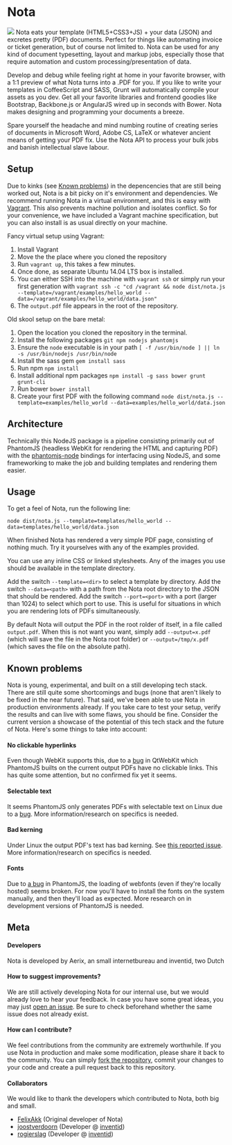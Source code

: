 # Nota
<img src="https://dl.dropboxusercontent.com/u/5121848/Nota_demo.png">
Nota eats your template (HTML5+CSS3+JS) + your data (JSON) and excretes pretty (PDF) documents.
Perfect for things like automating invoice or ticket generation, but of course not limited to. Nota can be used for any kind of document typesetting, layout and markup jobs, especially those that require automation and custom processing/presentation of data.

Develop and debug while feeling right at home in your favorite browser, with a 1:1 preview of what Nota turns into a .PDF for you. If you like to write your templates in CoffeeScript and SASS, Grunt will automatically compile your assets as you dev. Get all your favorite libraries and frontend goodies like Bootstrap, Backbone.js or AngularJS wired up in seconds with Bower. Nota makes designing and programming your documents a breeze.

Spare yourself the headache and mind numbing routine of creating series of documents in Microsoft Word, Adobe CS, LaTeX or whatever ancient means of getting your PDF fix. Use the Nota API to process your bulk jobs and banish intellectual slave labour.

## Setup
Due to kinks (see [Known problems](https://github.com/FelixAkk/nota/tree/refactor-felix#known-problems)) in the depencencies that are still being worked out, Nota is a bit picky on it's environment and dependencies. We recommend running Nota in a virtual environment, and this is easy with [Vagrant](http://www.vagrantup.com). This also prevents machine pollution and isolates conflict. So for your convenience, we have included a Vagrant machine specification, but you can also install is as usual directly on your machine.

Fancy virtual setup using Vagrant:

1. Install Vagrant
1. Move the the place where you cloned the repository
1. Run `vagrant up`, this takes a few minutes.
1. Once done, as separate Ubuntu 14.04 LTS box is installed.
1. You can either SSH into the machine with `vagrant ssh` or simply run your first generation with `vagrant ssh -c "cd /vagrant && node dist/nota.js --template=/vagrant/examples/hello_world --data=/vagrant/examples/hello_world/data.json"`
1. The `output.pdf` file appears in the root of the repository.

Old skool setup on the bare metal:

1. Open the location you cloned the repository in the terminal.
1. Install the following packages `git npm nodejs phantomjs`
1. Ensure the `node` executable is in your path `[ -f /usr/bin/node ] || ln -s /usr/bin/nodejs /usr/bin/node`
1. Install the sass gem `gem install sass`
1. Run npm `npm install`
1. Install additional npm packages `npm install -g sass bower grunt grunt-cli`
1. Run bower `bower install`
1. Create your first PDF with the following command `node dist/nota.js --template=examples/hello_world --data=examples/hello_world/data.json`

## Architecture

Technically this NodeJS package is a pipeline consisting primarily out of PhantomJS (headless WebKit for rendering the HTML and capturing PDF) with the [phantomjs-node](https://github.com/sgentle/phantomjs-node) bindings for interfacing using NodeJS, and some frameworking to make the job and building templates and rendering them easier.

## Usage

To get a feel of Nota, run  the following line:
````
node dist/nota.js --template=templates/hello_world --data=templates/hello_world/data.json
````

When finished Nota has rendered a very simple PDF page, consisting of nothing much.
Try it yourselves with any of the examples provided.

You can use any inline CSS or linked stylesheets.
Any of the images you use should be available in the template directory.

Add the switch `--template=<dir>` to select a template by directory.
Add the switch `--data=<path>` with a path from the Nota root directory to the JSON that should be rendered.
Add the switch `--port=<port>` with a port (larger than 1024) to select which port to use. This is useful for situations in which you are rendering lots of PDFs simultaneously.

By default Nota will output the PDF in the root rolder of itself, in a file called `output.pdf`.
When this is not want you want, simply add `--output=x.pdf` (which will save the file in the Nota root folder) or `--output=/tmp/x.pdf` (which saves the file on the absolute path).


## Known problems

Nota is young, experimental, and built on a still developing tech stack. There are still quite some shortcomings and bugs (none that aren't likely to be fixed in the near future). That said, we've been able to use Nota in production environments already. If you take care to test your setup, verify the results and can live with some flaws, you should be fine. Consider the current version a showcase of the potential of this tech stack and the future of Nota. Here's some things to take into account:

#### No clickable hyperlinks
Even though WebKit supports this, due to a [bug](https://github.com/ariya/phantomjs/issues/10196) in QtWebKit which PhantomJS builts on the current output PDFs have no clickable links. This has quite some attention, but no confirmed fix yet it seems.

#### Selectable text
It seems PhantomJS only generates PDFs with selectable text on Linux due to a [bug](https://github.com/ariya/phantomjs/issues/10373). More information/research on specifics is needed.

#### Bad kerning
Under Linux the output PDF's text has bad kerning. See [this reported issue](https://github.com/ariya/phantomjs/issues/12016). More information/research on specifics is needed.

#### Fonts
Due to [a bug](http://arunoda.me/blog/phantomjs-webfonts-build.html) in PhantomJS, the loading of webfonts (even if they're locally hosted) seems broken. For now you'll have to install the fonts on the system manually, and then they'll load as expected. More research on in development versions of PhantomJS is needed.


## Meta

#### Developers
Nota is developed by Aerix, an small internetbureau  and inventid, two Dutch 

#### How to suggest improvements?
We are still actively developing Nota for our internal use, but we would already love to hear your feedback.
In case you have some great ideas, you may just [open an issue](https://github.com/inventid/nota/issues/new).
Be sure to check beforehand whether the same issue does not already exist.

#### How can I contribute?
We feel contributions from the community are extremely worthwhile.
If you use Nota in production and make some modification, please share it back to the community.
You can simply [fork the repository](https://github.com/inventid/nota/fork), commit your changes to your code and create a pull request back to this repository.

#### Collaborators
We would like to thank the developers which contributed to Nota, both big and small.

- [FelixAkk](https://github.com/FelixAkk) (Original developer of Nota)
- [joostverdoorn](https://github.com/joostverdoorn) (Developer @ [inventid](https://www.inventid.nl))
- [rogierslag](https://github.com/rogierslag) (Developer @ [inventid](https://www.inventid.nl))

